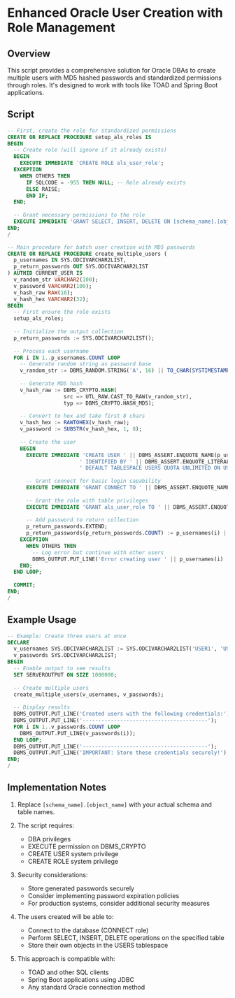 # Enhanced Oracle User Creation with Role Management

## Overview
This script provides a comprehensive solution for Oracle DBAs to create multiple users with MD5 hashed passwords and standardized permissions through roles. It's designed to work with tools like TOAD and Spring Boot applications.

## Script

```sql
-- First, create the role for standardized permissions
CREATE OR REPLACE PROCEDURE setup_als_roles IS
BEGIN
  -- Create role (will ignore if it already exists)
  BEGIN
    EXECUTE IMMEDIATE 'CREATE ROLE als_user_role';
  EXCEPTION
    WHEN OTHERS THEN
      IF SQLCODE = -955 THEN NULL; -- Role already exists
      ELSE RAISE;
      END IF;
  END;
  
  -- Grant necessary permissions to the role
  EXECUTE IMMEDIATE 'GRANT SELECT, INSERT, DELETE ON [schema_name].[object_name] TO als_user_role';
END;
/

-- Main procedure for batch user creation with MD5 passwords
CREATE OR REPLACE PROCEDURE create_multiple_users (
  p_usernames IN SYS.ODCIVARCHAR2LIST,
  p_return_passwords OUT SYS.ODCIVARCHAR2LIST
) AUTHID CURRENT_USER IS
  v_random_str VARCHAR2(100);
  v_password VARCHAR2(100);
  v_hash_raw RAW(16);
  v_hash_hex VARCHAR2(32);
BEGIN
  -- First ensure the role exists
  setup_als_roles;
  
  -- Initialize the output collection
  p_return_passwords := SYS.ODCIVARCHAR2LIST();
  
  -- Process each username
  FOR i IN 1..p_usernames.COUNT LOOP
    -- Generate random string as password base
    v_random_str := DBMS_RANDOM.STRING('A', 16) || TO_CHAR(SYSTIMESTAMP, 'YYYYMMDDHH24MISSFF');
    
    -- Generate MD5 hash
    v_hash_raw := DBMS_CRYPTO.HASH(
                  src => UTL_RAW.CAST_TO_RAW(v_random_str),
                  typ => DBMS_CRYPTO.HASH_MD5);
    
    -- Convert to hex and take first 8 chars
    v_hash_hex := RAWTOHEX(v_hash_raw);
    v_password := SUBSTR(v_hash_hex, 1, 8);
    
    -- Create the user
    BEGIN
      EXECUTE IMMEDIATE 'CREATE USER ' || DBMS_ASSERT.ENQUOTE_NAME(p_usernames(i)) || 
                       ' IDENTIFIED BY ' || DBMS_ASSERT.ENQUOTE_LITERAL(v_password) ||
                       ' DEFAULT TABLESPACE USERS QUOTA UNLIMITED ON USERS';
                       
      -- Grant connect for basic login capability
      EXECUTE IMMEDIATE 'GRANT CONNECT TO ' || DBMS_ASSERT.ENQUOTE_NAME(p_usernames(i));
      
      -- Grant the role with table privileges
      EXECUTE IMMEDIATE 'GRANT als_user_role TO ' || DBMS_ASSERT.ENQUOTE_NAME(p_usernames(i));
      
      -- Add password to return collection
      p_return_passwords.EXTEND;
      p_return_passwords(p_return_passwords.COUNT) := p_usernames(i) || ':' || v_password;
    EXCEPTION
      WHEN OTHERS THEN
        -- Log error but continue with other users
        DBMS_OUTPUT.PUT_LINE('Error creating user ' || p_usernames(i) || ': ' || SQLERRM);
    END;
  END LOOP;
  
  COMMIT;
END;
/
```

## Example Usage

```sql
-- Example: Create three users at once
DECLARE
  v_usernames SYS.ODCIVARCHAR2LIST := SYS.ODCIVARCHAR2LIST('USER1', 'USER2', 'USER3');
  v_passwords SYS.ODCIVARCHAR2LIST;
BEGIN
  -- Enable output to see results
  SET SERVEROUTPUT ON SIZE 1000000;
  
  -- Create multiple users
  create_multiple_users(v_usernames, v_passwords);
  
  -- Display results
  DBMS_OUTPUT.PUT_LINE('Created users with the following credentials:');
  DBMS_OUTPUT.PUT_LINE('----------------------------------------');
  FOR i IN 1..v_passwords.COUNT LOOP
    DBMS_OUTPUT.PUT_LINE(v_passwords(i));
  END LOOP;
  DBMS_OUTPUT.PUT_LINE('----------------------------------------');
  DBMS_OUTPUT.PUT_LINE('IMPORTANT: Store these credentials securely!');
END;
/
```

## Implementation Notes

1. Replace `[schema_name].[object_name]` with your actual schema and table names.

2. The script requires:
   - DBA privileges
   - EXECUTE permission on DBMS_CRYPTO
   - CREATE USER system privilege
   - CREATE ROLE system privilege

3. Security considerations:
   - Store generated passwords securely
   - Consider implementing password expiration policies
   - For production systems, consider additional security measures

4. The users created will be able to:
   - Connect to the database (CONNECT role)
   - Perform SELECT, INSERT, DELETE operations on the specified table
   - Store their own objects in the USERS tablespace

5. This approach is compatible with:
   - TOAD and other SQL clients
   - Spring Boot applications using JDBC
   - Any standard Oracle connection method

